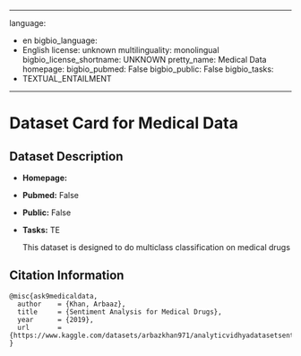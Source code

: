 
---
language: 
- en
bigbio_language: 
- English
license: unknown
multilinguality: monolingual
bigbio_license_shortname: UNKNOWN
pretty_name: Medical Data
homepage: 
bigbio_pubmed: False
bigbio_public: False
bigbio_tasks: 
- TEXTUAL_ENTAILMENT
---


# Dataset Card for Medical Data

## Dataset Description

- **Homepage:** 
- **Pubmed:** False
- **Public:** False
- **Tasks:** TE


    This dataset is designed to do multiclass classification on medical drugs



## Citation Information

```
@misc{ask9medicaldata,
  author    = {Khan, Arbaaz},
  title     = {Sentiment Analysis for Medical Drugs},
  year      = {2019},
  url       = {https://www.kaggle.com/datasets/arbazkhan971/analyticvidhyadatasetsentiment},
}

```
